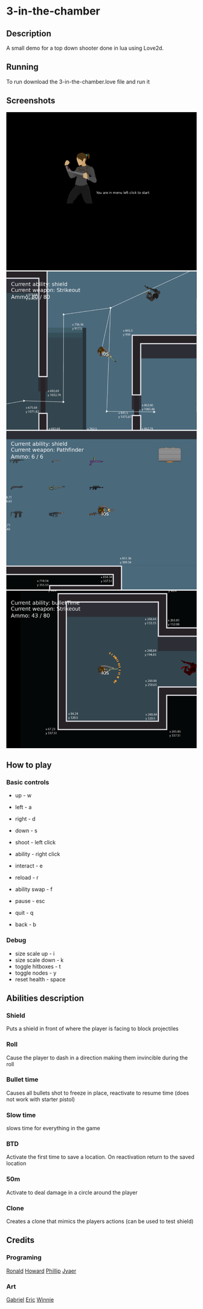 # 3-in-the-chamber

## Description
A small demo for a top down shooter done in lua using Love2d.

## Running
To run download the 3-in-the-chamber.love file and run it

## Screenshots
![menu](/screenshots/menu.png)
![game](/screenshots/game.png)
![weapons](/screenshots/weapons.png)
![bullet time](/screenshots/bullettime.png)

## How to play
### Basic controls
* up - w
* left - a
* right - d
* down - s

* shoot - left click
* ability - right click

* interact - e
* reload - r
* ability swap - f

* pause - esc
* quit - q
* back - b

### Debug
* size scale up - i
* size scale down - k
* toggle hitboxes - t
* toggle nodes - y
* reset health - space

## Abilities description
### Shield
Puts a shield in front of where the player is facing to block projectiles

### Roll
Cause the player to dash in a direction making them invincible during the roll

### Bullet time
Causes all bullets shot to freeze in place, reactivate to resume time (does not work with starter pistol)

### Slow time
slows time for everything in the game

### BTD
Activate the first time to save a location. On reactivation return to the saved location

### 50m
Activate to deal damage in a circle around the player

### Clone
Creates a clone that mimics the players actions (can be used to test shield)

## Credits
### Programing
[Ronald](https://github.com/ronaldsin)
[Howard]()
[Phillip]()
[Jyaer]()

### Art
[Gabriel]()
[Eric]()
[Winnie]()
